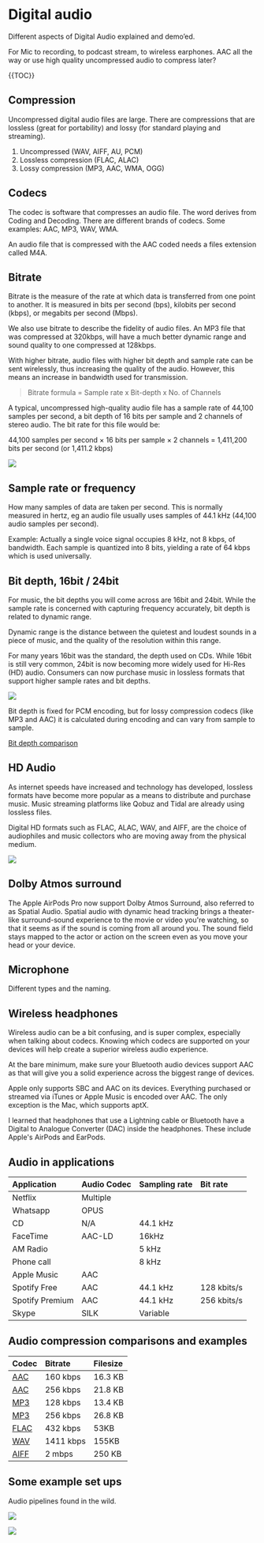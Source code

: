 # Digital audio

Different aspects of Digital Audio explained and demo’ed.  

For Mic to recording, to podcast stream, to wireless earphones. AAC all the way or use high quality uncompressed audio to compress later?

{{TOC}}

## Compression

Uncompressed digital audio files are large. There are compressions that are lossless (great for portability) and lossy (for standard playing and streaming). 

1. Uncompressed (WAV, AIFF, AU, PCM)
2. Lossless compression (FLAC, ALAC)
3. Lossy compression (MP3, AAC, WMA, OGG)

## Codecs

The codec is software that compresses an audio file. The word derives from Coding and Decoding. There are different brands of codecs. Some examples: AAC, MP3, WAV, WMA.

An audio file that is compressed with the AAC coded needs a files extension called M4A.

## Bitrate

Bitrate is the measure of the rate at which data is transferred from one point to another. It is measured in bits per second (bps), kilobits per second (kbps), or megabits per second (Mbps).

We also use bitrate to describe the fidelity of audio files. An MP3 file that was compressed at 320kbps, will have a much better dynamic range and sound quality to one compressed at 128kbps.

With higher bitrate, audio files with higher bit depth and sample rate can be sent wirelessly, thus increasing the quality of the audio. However, this means an increase in bandwidth used for transmission.

> Bitrate formula = Sample rate x Bit-depth x No. of Channels 

A typical, uncompressed high-quality audio file has a sample rate of 44,100 samples per second, a bit depth of 16 bits per sample and 2 channels of stereo audio. The bit rate for this file would be:

44,100 samples per second × 16 bits per sample × 2 channels = 1,411,200 bits per second (or 1,411.2 kbps)

![](https://www.headphonesty.com/wp-content/uploads/2020/03/Bluetooth-Audio-Codecs-Explained_Audio-Bitrate-Comparison.jpg)

## Sample rate or frequency

How many samples of data are taken per second. This is normally measured in hertz, eg an audio file usually uses samples of 44.1 kHz (44,100 audio samples per second).

Example: Actually a single voice signal occupies 8 kHz, not 8 kbps, of bandwidth. Each sample is quantized into 8 bits, yielding a rate of 64 kbps which is used universally.


## Bit depth, 16bit / 24bit 

For music, the bit depths you will come across are 16bit and 24bit. While the sample rate is concerned with capturing frequency accurately, bit depth is related to dynamic range.

Dynamic range is the distance between the quietest and loudest sounds in a piece of music, and the quality of the resolution within this range.

For many years 16bit was the standard, the depth used on CDs. While 16bit is still very common, 24bit is now becoming more widely used for Hi-Res (HD) audio. Consumers can now purchase music in lossless formats that support higher sample rates and bit depths.

![](https://tomsrayaudiomastering.com/wp-content/uploads/2017/03/bit-depth-OPT.jpg)

Bit depth is fixed for PCM encoding, but for lossy compression codecs (like MP3 and AAC) it is calculated during encoding and can vary from sample to sample.

[Bit depth comparison](https://youtu.be/IPGU_Wv9VgQ)

## HD Audio

As internet speeds have increased and technology has developed, lossless formats have become more popular as a means to distribute and purchase music. Music streaming platforms like Qobuz and Tidal are already using lossless files.

Digital HD formats such as FLAC, ALAC, WAV, and AIFF, are the choice of audiophiles and music collectors who are moving away from the physical medium.

![](https://homedjstudio.com/wp-content/uploads/2019/05/Audio-Formats-Bitrate-File-Size.jpg)

## Dolby Atmos surround 

The Apple AirPods Pro now support Dolby Atmos Surround, also referred to as Spatial Audio. Spatial audio with dynamic head tracking brings a theater-like surround-sound experience to the movie or video you're watching, so that it seems as if the sound is coming from all around you. The sound field stays mapped to the actor or action on the screen even as you move your head or your device.

## Microphone

Different types and the naming. 

## Wireless headphones

Wireless audio can be a bit confusing, and is super complex, especially when talking about codecs. Knowing which codecs are supported on your devices will help create a superior wireless audio experience.

At the bare minimum, make sure your Bluetooth audio devices support AAC as that will give you a solid experience across the biggest range of devices.
 
Apple only supports SBC and AAC on its devices. Everything purchased or streamed via iTunes or Apple Music is encoded over AAC. The only exception is the Mac, which supports aptX.

I learned that headphones that use a Lightning cable or Bluetooth have a Digital to Analogue Converter (DAC) inside the headphones. These include Apple's AirPods and EarPods.

## Audio in applications

| Application | Audio Codec | Sampling rate | Bit rate|
|:--|:--|:--|:--|
| Netflix | Multiple |||
| Whatsapp | OPUS |||
| CD | N/A | 44.1 kHz||
| FaceTime | AAC-LD |16kHz||
| AM Radio || 5 kHz ||
| Phone call || 8 kHz ||
| Apple Music | AAC |||
| Spotify Free | AAC | 44.1 kHz |128 kbits/s |
| Spotify Premium | AAC | 44.1 kHz | 256 kbits/s |
| Skype | SILK |Variable||


## Audio compression comparisons and examples

| Codec | Bitrate | Filesize |
|:--|:--|:--|
| [AAC](Glass-160.m4a) | 160 kbps | 16.3 KB |
| [AAC](Glass-256.m4a) | 256 kbps | 21.8 KB |
| [MP3](Glass-128.mp3) | 128 kbps | 13.4 KB |
| [MP3](Glass-256.mp3) | 256 kbps | 26.8 KB |
| [FLAC](Glass.flac)| 432 kbps |53KB|
| [WAV](Glass.wav)| 1411 kbps |155KB|
| [AIFF](Glass.aiff) | 2 mbps | 250 KB|

## Some example set ups

Audio pipelines found in the wild.

![](https://rob.hoeijmakers.net/demo/audio/images/audio-a.jpg)

![](https://rob.hoeijmakers.net/demo/audio/images/audio-r.jpg)
